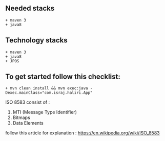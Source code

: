 ## Needed stacks
    + maven 3
    + java8

## Technology stacks
    + maven 3
    + java8
    + JPOS
    
## To get started follow this checklist:
    + mvn clean install && mvn exec:java -Dexec.mainClass="com.israj.haliri.App"

ISO 8583 consist of :
1. MTI (Message Type Identifier)
2. Bitmaps
3. Data Elements

follow this article for explanation : https://en.wikipedia.org/wiki/ISO_8583
